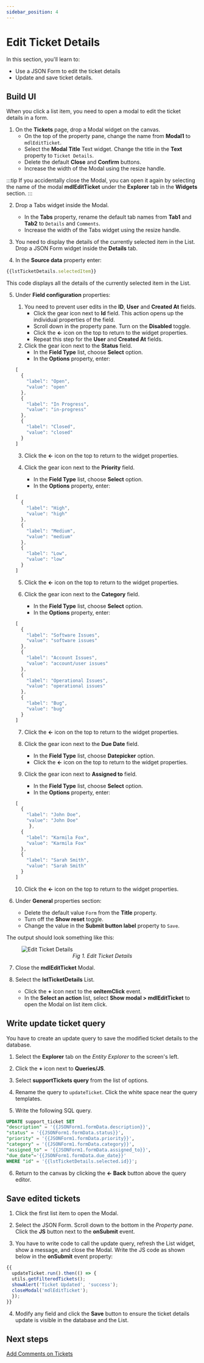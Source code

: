 ```yaml
---
sidebar_position: 4
---
```


# Edit Ticket Details

In this section, you'll learn to:
* Use a JSON Form to edit the ticket details
* Update and save ticket details.

## Build UI

When you click a list item, you need to open a modal to edit the ticket details in a form.

1. On the **Tickets** page, drop a Modal widget on the canvas. 
    - On the top of the property pane, change the name from **Modal1** to `mdlEditTicket`.
    - Select the **Modal Title** Text widget. Change the title in the **Text** property to `Ticket Details`.
    - Delete the default **Close** and **Confirm** buttons.
    - Increase the width of the Modal using the resize handle.

:::tip
If you accidentally close the Modal, you can open it again by selecting the name of the modal **mdlEditTicket** under the **Explorer** tab in the **Widgets** section.
:::

2. Drop a Tabs widget inside the Modal.
    - In the **Tabs** property, rename the default tab names from **Tab1** and **Tab2** to `Details` and `Comments`.
    - Increase the width of the Tabs widget using the resize handle.

3. You need to display the details of the currently selected item in the List. Drop a JSON Form widget inside the **Details** tab.

4. In the **Source data** property enter:
  ```javascript
  {{lstTicketDetails.selectedItem}}
  ```
This code displays all the details of the currently selected item in the List.

5. Under **Field configuration** properties:
    1. You need to prevent user edits in the **ID**, **User** and **Created At** fields. 
        - Click the gear icon next to **Id** field. This action opens up the individual properties of the field. 
        - Scroll down in the property pane. Turn on the **Disabled** toggle.
        - Click the **←** icon on the top to return to the widget properties.
        - Repeat this step for the **User** and **Created At** fields.
    2. Click the gear icon next to the **Status** field. 
        - In the **Field Type** list, choose **Select** option.
        - In the **Options** property, enter:

    ```javascript
    [
      {
        "label": "Open",
        "value": "open"
      },
      {
        "label": "In Progress",
        "value": "in-progress"
      },
      {
        "label": "Closed",
        "value": "closed"
      }
    ]
    ```
    3. Click the **←** icon on the top to return to the widget properties.

    4. Click the gear icon next to the **Priority** field. 
        - In the **Field Type** list, choose **Select** option.
        - In the **Options** property, enter:

    ```javascript
    [
      {
        "label": "High",
        "value": "high"
      },
      {
        "label": "Medium",
        "value": "medium"
      },
      {
        "label": "Low",
        "value": "low"
      }
    ]
    ```
    5. Click the **←** icon on the top to return to the widget properties.

    6. Click the gear icon next to the **Category** field. 
        - In the **Field Type** list, choose **Select** option.
        - In the **Options** property, enter:

    ```javascript
    [
      {
        "label": "Software Issues",
        "value": "software issues"
      },
      {
        "label": "Account Issues",
        "value": "account/user issues"
      },
      {
        "label": "Operational Issues",
        "value": "operational issues"
      },
      {
        "label": "Bug",
        "value": "bug"
      }
    ]
    ```
    7. Click the **←** icon on the top to return to the widget properties.

    8. Click the gear icon next to the **Due Date** field. 
       - In the **Field Type** list, choose **Datepicker** option.
       - Click the **←** icon on the top to return to the widget properties.

    9. Click the gear icon next to **Assigned to** field. 
       - In the **Field Type** list, choose **Select** option.
       - In the **Options** property, enter:

    ```javascript
    [
      {
        "label": "John Doe",
        "value": "John Doe"
         },
      {
        "label": "Karmila Fox",
        "value": "Karmila Fox"
      },
      {
        "label": "Sarah Smith",
        "value": "Sarah Smith"
      }
    ]
    ```
    10. Click the **←** icon on the top to return to the widget properties.

6. Under **General** properties section:
    - Delete the default value `Form` from the **Title** property.
    - Turn off the **Show reset** toggle.
    - Change the value in the **Submit button label** property to `Save`.

The output should look something like this: 

<figure>
  <img src="/img/edit-ticket-modal.png" style= {{width:"800px", height:"auto"}} alt="Edit Ticket Details"/>
  <figcaption align = "center"><i>Fig 1. Edit Ticket Details</i></figcaption>
</figure>

7. Close the **mdlEditTicket** Modal. 

8. Select the **lstTicketDetails** List.
    - Click the **+** icon next to the **onItemClick** event.
    - In the **Select an action** list, select **Show modal > mdlEditTicket** to open the Modal on list item click. 

## Write update ticket query

You have to create an update query to save the modified ticket details to the database.

1. Select the **Explorer** tab on the *Entity Explorer* to the screen's left. 

2. Click the **+** icon next to **Queries/JS**. 

3. Select **supportTickets query** from the list of options. 

4. Rename the query to `updateTicket`. Click the white space near the query templates.

5. Write the following SQL query.
  ```sql
  UPDATE support_ticket SET
  "description" = '{{JSONForm1.formData.description}}',   
  "status" = '{{JSONForm1.formData.status}}',
  "priority" = '{{JSONForm1.formData.priority}}',
  "category" = '{{JSONForm1.formData.category}}',
  "assigned_to" = '{{JSONForm1.formData.assigned_to}}',
  "due_date"='{{JSONForm1.formData.due_date}}'
  WHERE "id" = '{{lstTicketDetails.selected.id}}';
  ```

6. Return to the canvas by clicking the **← Back** button above the query editor.

## Save edited tickets

1. Click the first list item to open the Modal.

2. Select the JSON Form. Scroll down to the bottom in the *Property pane*. Click the **JS** button next to the **onSubmit** event. 

3. You have to write code to call the update query, refresh the List widget, show a message, and close the Modal. Write the JS code as shown below in the **onSubmit** event property:

  ```javascript
  {{
    updateTicket.run().then(() => {
    utils.getFilteredTickets();
    showAlert('Ticket Updated', 'success');
    closeModal('mdlEditTicket');
    });
  }}
  ```

4. Modify any field and click the **Save** button to ensure the ticket details update is visible in the database and the List.

## Next steps
[Add Comments on Tickets](/getting-started/tutorials/customer-support-tool/comments-on-tickets)